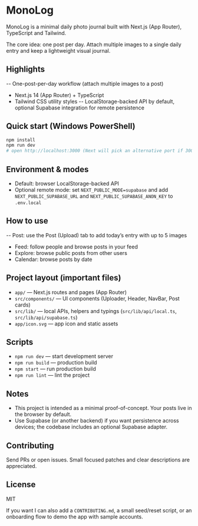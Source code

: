 # MonoLog

MonoLog is a minimal daily photo journal built with Next.js (App Router), TypeScript and Tailwind.

The core idea: one post per day. Attach multiple images to a single daily entry and keep a lightweight visual journal.

## Highlights

-- One-post-per-day workflow (attach multiple images to a post)
- Next.js 14 (App Router) + TypeScript
- Tailwind CSS utility styles
-- LocalStorage-backed API by default, optional Supabase integration for remote persistence

## Quick start (Windows PowerShell)

```powershell
npm install
npm run dev
# open http://localhost:3000 (Next will pick an alternative port if 3000 is in use)
```

## Environment & modes

- Default: browser LocalStorage-backed API
- Optional remote mode: set `NEXT_PUBLIC_MODE=supabase` and add `NEXT_PUBLIC_SUPABASE_URL` and `NEXT_PUBLIC_SUPABASE_ANON_KEY` to `.env.local`

## How to use

-- Post: use the Post (Upload) tab to add today’s entry with up to 5 images
- Feed: follow people and browse posts in your feed
- Explore: browse public posts from other users
- Calendar: browse posts by date

## Project layout (important files)

- `app/` — Next.js routes and pages (App Router)
- `src/components/` — UI components (Uploader, Header, NavBar, Post cards)
- `src/lib/` — local APIs, helpers and typings (`src/lib/api/local.ts`, `src/lib/api/supabase.ts`)
- `app/icon.svg` — app icon and static assets

## Scripts

- `npm run dev` — start development server
- `npm run build` — production build
- `npm start` — run production build
- `npm run lint` — lint the project

## Notes

- This project is intended as a minimal proof-of-concept. Your posts live in the browser by default.
- Use Supabase (or another backend) if you want persistence across devices; the codebase includes an optional Supabase adapter.

## Contributing

Send PRs or open issues. Small focused patches and clear descriptions are appreciated.

## License

MIT


If you want I can also add a `CONTRIBUTING.md`, a small seed/reset script, or an onboarding flow to demo the app with sample accounts.